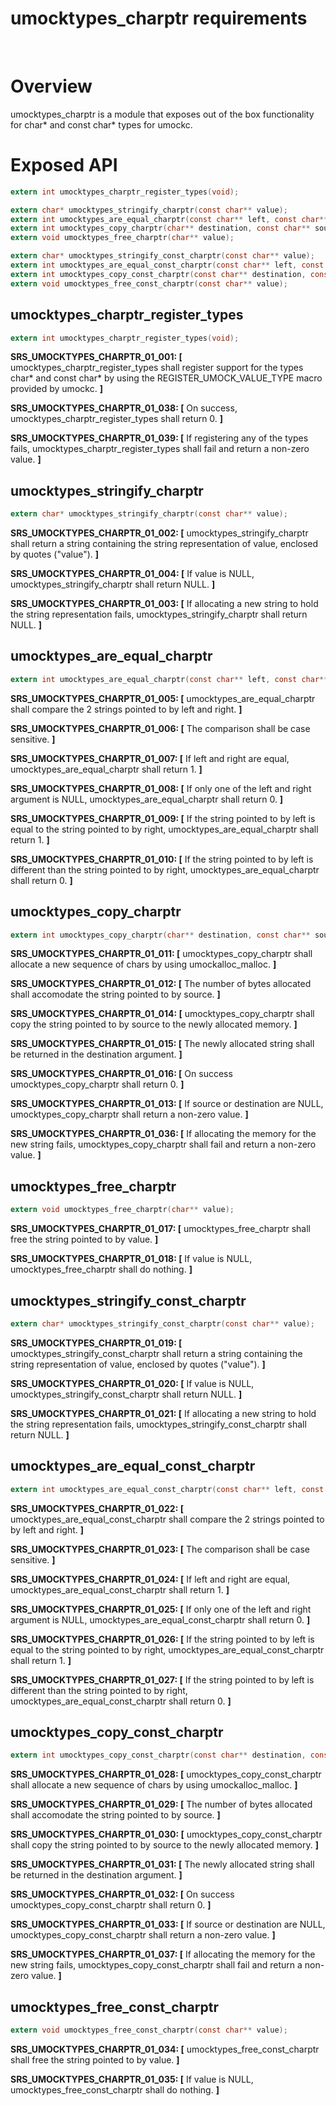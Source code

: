 
# umocktypes_charptr requirements
 
# Overview

umocktypes_charptr is a module that exposes out of the box functionality for char\* and const char\* types for umockc.

# Exposed API

```c
extern int umocktypes_charptr_register_types(void);

extern char* umocktypes_stringify_charptr(const char** value);
extern int umocktypes_are_equal_charptr(const char** left, const char** right);
extern int umocktypes_copy_charptr(char** destination, const char** source);
extern void umocktypes_free_charptr(char** value);

extern char* umocktypes_stringify_const_charptr(const char** value);
extern int umocktypes_are_equal_const_charptr(const char** left, const char** right);
extern int umocktypes_copy_const_charptr(const char** destination, const char** source);
extern void umocktypes_free_const_charptr(const char** value);
```

## umocktypes_charptr_register_types

```c
extern int umocktypes_charptr_register_types(void);
```

**SRS_UMOCKTYPES_CHARPTR_01_001: [** umocktypes_charptr_register_types shall register support for the types char\* and const char\* by using the REGISTER_UMOCK_VALUE_TYPE macro provided by umockc. **]**

**SRS_UMOCKTYPES_CHARPTR_01_038: [** On success, umocktypes_charptr_register_types shall return 0. **]**

**SRS_UMOCKTYPES_CHARPTR_01_039: [** If registering any of the types fails, umocktypes_charptr_register_types shall fail and return a non-zero value. **]**

## umocktypes_stringify_charptr

```c
extern char* umocktypes_stringify_charptr(const char** value);
```

**SRS_UMOCKTYPES_CHARPTR_01_002: [** umocktypes_stringify_charptr shall return a string containing the string representation of value, enclosed by quotes ("value"). **]**

**SRS_UMOCKTYPES_CHARPTR_01_004: [** If value is NULL, umocktypes_stringify_charptr shall return NULL. **]**

**SRS_UMOCKTYPES_CHARPTR_01_003: [** If allocating a new string to hold the string representation fails, umocktypes_stringify_charptr shall return NULL. **]**

## umocktypes_are_equal_charptr

```c
extern int umocktypes_are_equal_charptr(const char** left, const char** right);
```

**SRS_UMOCKTYPES_CHARPTR_01_005: [** umocktypes_are_equal_charptr shall compare the 2 strings pointed to by left and right. **]**

**SRS_UMOCKTYPES_CHARPTR_01_006: [** The comparison shall be case sensitive. **]**

**SRS_UMOCKTYPES_CHARPTR_01_007: [** If left and right are equal, umocktypes_are_equal_charptr shall return 1. **]**

**SRS_UMOCKTYPES_CHARPTR_01_008: [** If only one of the left and right argument is NULL, umocktypes_are_equal_charptr shall return 0. **]**

**SRS_UMOCKTYPES_CHARPTR_01_009: [** If the string pointed to by left is equal to the string pointed to by right, umocktypes_are_equal_charptr shall return 1. **]**

**SRS_UMOCKTYPES_CHARPTR_01_010: [** If the string pointed to by left is different than the string pointed to by right, umocktypes_are_equal_charptr shall return 0. **]**

## umocktypes_copy_charptr

```c
extern int umocktypes_copy_charptr(char** destination, const char** source);
```

**SRS_UMOCKTYPES_CHARPTR_01_011: [** umocktypes_copy_charptr shall allocate a new sequence of chars by using umockalloc_malloc. **]**

**SRS_UMOCKTYPES_CHARPTR_01_012: [** The number of bytes allocated shall accomodate the string pointed to by source. **]**

**SRS_UMOCKTYPES_CHARPTR_01_014: [** umocktypes_copy_charptr shall copy the string pointed to by source to the newly allocated memory. **]**

**SRS_UMOCKTYPES_CHARPTR_01_015: [** The newly allocated string shall be returned in the destination argument. **]**

**SRS_UMOCKTYPES_CHARPTR_01_016: [** On success umocktypes_copy_charptr shall return 0. **]**

**SRS_UMOCKTYPES_CHARPTR_01_013: [** If source or destination are NULL, umocktypes_copy_charptr shall return a non-zero value. **]**

**SRS_UMOCKTYPES_CHARPTR_01_036: [** If allocating the memory for the new string fails, umocktypes_copy_charptr shall fail and return a non-zero value. **]**

## umocktypes_free_charptr

```c
extern void umocktypes_free_charptr(char** value);
```

**SRS_UMOCKTYPES_CHARPTR_01_017: [** umocktypes_free_charptr shall free the string pointed to by value. **]**

**SRS_UMOCKTYPES_CHARPTR_01_018: [** If value is NULL, umocktypes_free_charptr shall do nothing. **]**

## umocktypes_stringify_const_charptr

```c
extern char* umocktypes_stringify_const_charptr(const char** value);
```

**SRS_UMOCKTYPES_CHARPTR_01_019: [** umocktypes_stringify_const_charptr shall return a string containing the string representation of value, enclosed by quotes ("value"). **]**

**SRS_UMOCKTYPES_CHARPTR_01_020: [** If value is NULL, umocktypes_stringify_const_charptr shall return NULL. **]**

**SRS_UMOCKTYPES_CHARPTR_01_021: [** If allocating a new string to hold the string representation fails, umocktypes_stringify_const_charptr shall return NULL. **]**

## umocktypes_are_equal_const_charptr

```c
extern int umocktypes_are_equal_const_charptr(const char** left, const char** right);
```

**SRS_UMOCKTYPES_CHARPTR_01_022: [** umocktypes_are_equal_const_charptr shall compare the 2 strings pointed to by left and right. **]**

**SRS_UMOCKTYPES_CHARPTR_01_023: [** The comparison shall be case sensitive. **]**

**SRS_UMOCKTYPES_CHARPTR_01_024: [** If left and right are equal, umocktypes_are_equal_const_charptr shall return 1. **]**

**SRS_UMOCKTYPES_CHARPTR_01_025: [** If only one of the left and right argument is NULL, umocktypes_are_equal_const_charptr shall return 0. **]**

**SRS_UMOCKTYPES_CHARPTR_01_026: [** If the string pointed to by left is equal to the string pointed to by right, umocktypes_are_equal_const_charptr shall return 1. **]**

**SRS_UMOCKTYPES_CHARPTR_01_027: [** If the string pointed to by left is different than the string pointed to by right, umocktypes_are_equal_const_charptr shall return 0. **]**

## umocktypes_copy_const_charptr

```c
extern int umocktypes_copy_const_charptr(const char** destination, const char** source);
```

**SRS_UMOCKTYPES_CHARPTR_01_028: [** umocktypes_copy_const_charptr shall allocate a new sequence of chars by using umockalloc_malloc. **]**

**SRS_UMOCKTYPES_CHARPTR_01_029: [** The number of bytes allocated shall accomodate the string pointed to by source. **]**

**SRS_UMOCKTYPES_CHARPTR_01_030: [** umocktypes_copy_const_charptr shall copy the string pointed to by source to the newly allocated memory. **]**

**SRS_UMOCKTYPES_CHARPTR_01_031: [** The newly allocated string shall be returned in the destination argument. **]**

**SRS_UMOCKTYPES_CHARPTR_01_032: [** On success umocktypes_copy_const_charptr shall return 0. **]**

**SRS_UMOCKTYPES_CHARPTR_01_033: [** If source or destination are NULL, umocktypes_copy_const_charptr shall return a non-zero value. **]**

**SRS_UMOCKTYPES_CHARPTR_01_037: [** If allocating the memory for the new string fails, umocktypes_copy_const_charptr shall fail and return a non-zero value. **]**

## umocktypes_free_const_charptr

```c
extern void umocktypes_free_const_charptr(const char** value);
```

**SRS_UMOCKTYPES_CHARPTR_01_034: [** umocktypes_free_const_charptr shall free the string pointed to by value. **]**

**SRS_UMOCKTYPES_CHARPTR_01_035: [** If value is NULL, umocktypes_free_const_charptr shall do nothing. **]**
